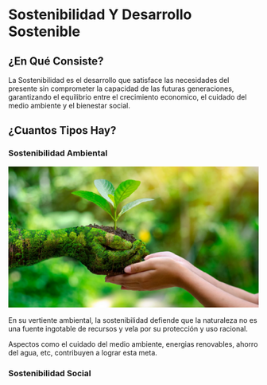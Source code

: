 # Sostenibilidad Y Desarrollo Sostenible
## ¿En Qué Consiste?

La Sostenibilidad es el desarrollo que satisface las necesidades del presente sin comprometer la capacidad de las futuras generaciones, garantizando el equilibrio entre el crecimiento economico, el cuidado del medio ambiente y el bienestar social.




## ¿Cuantos Tipos Hay?

### Sostenibilidad Ambiental
![vital](img/vital.png)

En su vertiente ambiental, la sostenibilidad defiende que la naturaleza no es una fuente ingotable de recursos y vela por su protección y uso racional.

Aspectos como el cuidado del medio ambiente, energias renovables, ahorro del agua, etc, contribuyen a lograr esta meta.

### Sostenibilidad Social
